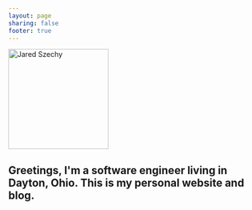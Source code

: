```yaml
---
layout: page
sharing: false
footer: true
---
```


<div class="thumbnail pull-right" style="width: 200px; height: 200px;"><img src="/images/jared_szechy.png" alt="Jared Szechy" width="200" height="200" /></div>

## Greetings, I'm a software engineer living in Dayton, Ohio. This is my personal website and blog.

<br />

